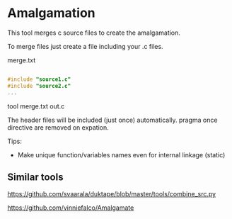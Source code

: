# Amalgamation

This tool merges c source files to create the amalgamation.


To merge files just create a file including your .c files.

merge.txt

```c

#include "source1.c"
#include "source2.c"
...

```

tool merge.txt out.c

The header files will be included (just once) automatically.
pragma once directive are removed on expation.

Tips:

* Make unique function/variables names even for internal linkage (static)

## Similar tools

https://github.com/svaarala/duktape/blob/master/tools/combine_src.py

https://github.com/vinniefalco/Amalgamate
